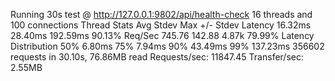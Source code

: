 Running 30s test @ http://127.0.0.1:9802/api/health-check
  16 threads and 100 connections
  Thread Stats   Avg      Stdev     Max   +/- Stdev
    Latency    16.32ms   28.40ms 192.59ms   90.13%
    Req/Sec   745.76    142.88     4.87k    79.99%
  Latency Distribution
     50%    6.80ms
     75%    7.94ms
     90%   43.49ms
     99%  137.23ms
  356602 requests in 30.10s, 76.86MB read
Requests/sec:  11847.45
Transfer/sec:      2.55MB
